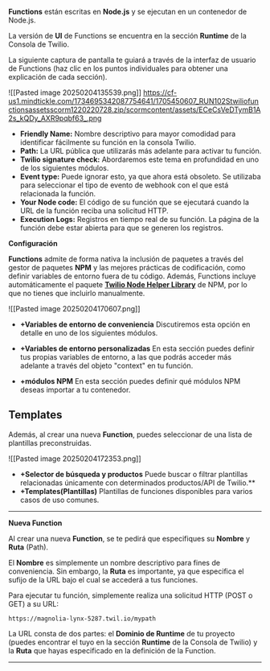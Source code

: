 
**Functions** están escritas en **Node.js** y se ejecutan en un contenedor de Node.js.

La versión de **UI** de Functions se encuentra en la sección **Runtime** de la Consola de Twilio.

La siguiente captura de pantalla te guiará a través de la interfaz de usuario de Functions (haz clic en los puntos individuales para obtener una explicación de cada sección).

![[Pasted image 20250204135539.png]]
https://cf-us1.mindtickle.com/1734695342087754641/1705450607_RUN102Stwiliofunctionsassetsscorm1220220728.zip/scormcontent/assets/ECeCsVeDTymB1A2s_kQDy_AXR9pqbf63_.png

- **Friendly Name:** 
	Nombre descriptivo para mayor comodidad para identificar fácilmente su función en la consola Twilio.
- **Path:** La URL pública que utilizarás más adelante para activar tu función. 
- **Twilio signature check:** Abordaremos este tema en profundidad en uno de los siguientes módulos.
- **Event type:** Puede ignorar esto, ya que ahora está obsoleto. Se utilizaba para seleccionar el tipo de evento de webhook con el que está relacionada la función.
- **Your Node code:** El código de su función que se ejecutará cuando la URL de la función reciba una solicitud HTTP.
- **Execution Logs:** Registros en tiempo real de su función. La página de la función debe estar abierta para que se generen los registros.

**Configuración**

**Functions** admite de forma nativa la inclusión de paquetes a través del gestor de paquetes **NPM** y las mejores prácticas de codificación, como definir variables de entorno fuera de tu código. Además, Functions incluye automáticamente el paquete [**Twilio Node Helper Library**](https://www.twilio.com/docs/libraries/node) de NPM, por lo que no tienes que incluirlo manualmente.

![[Pasted image 20250204170607.png]]

- **+Variables de entorno de conveniencia**
	Discutiremos esta opción en detalle en uno de los siguientes módulos.

- **+Variables de entorno personalizadas**
	En esta sección puedes definir tus propias variables de entorno, a las que podrás acceder más adelante a través del objeto "context" en tu función.
- **+módulos NPM**
	En esta sección puedes definir qué módulos NPM deseas importar a tu contenedor.

## Templates

Además, al crear una nueva **Function**, puedes seleccionar de una lista de plantillas preconstruidas.

![[Pasted image 20250204172353.png]]

- **+Selector de búsqueda y productos**
	Puede buscar o filtrar plantillas relacionadas únicamente con determinados productos/API de Twilio.**
- **+Templates(Plantillas)**
	Plantillas de funciones disponibles para varios casos de uso comunes.

---

**Nueva Function**

Al crear una nueva **Function**, se te pedirá que especifiques su **Nombre** y **Ruta** (Path).

El **Nombre** es simplemente un nombre descriptivo para fines de conveniencia. Sin embargo, la **Ruta** es importante, ya que especifica el sufijo de la URL bajo el cual se accederá a tus funciones.

Para ejecutar tu función, simplemente realiza una solicitud HTTP (POST o GET) a su URL:

```
https://magnolia-lynx-5287.twil.io/mypath
```

La URL consta de dos partes: el **Dominio de Runtime** de tu proyecto (puedes encontrar el tuyo en la sección **Runtime** de la Consola de Twilio) y la **Ruta** que hayas especificado en la definición de la Function.

---

